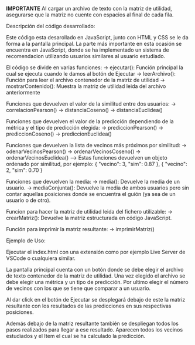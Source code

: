 **IMPORTANTE** Al cargar un archivo de texto con la matriz de utilidad, asegurarse que la matriz no cuente con espacios al final de cada fila.

Descripción del código desarrollado:

Este código esta desarollado en JavaScript, junto con HTML y CSS se le da forma a la pantalla principal.
La parte más importante en esta ocasión se encuentra en JavaScript, donde se ha implementado un sistema de 
recomendacion utilizando usuarios similares al usuario estudiado.

El código se divide en varias funciones:
-> ejecutar(): Función principal la cual se ejecuta cuando le damos al botón de Ejecutar
-> leerArchivo(): Función para leer el archivo contenedor de la matriz de utilidad
-> mostrarContenido(): Muestra la matriz de utilidad leida del archivo anteriormente

Funciones que devuelven el valor de la similitud entre dos usuarios:
-> correlacionPearson()
-> distanciaCoseno()
-> distanciaEuclidea()

Funciones que devuelven el valor de la predicción dependiendo de la métrica y el tipo de predicción elegida:
-> prediccionPearson()
-> prediccionCoseno()
-> prediccionEuclidea()

Funciones que devuelven la lista de vecinos más próximos por similitud:
-> odenarVecinosPearson()
-> ordenarVecinosCoseno()
-> ordenarVecinosEuclidea()
--> Estas funciones devuelven un objeto ordenado por similitud, por ejemplo:
{
    "vecino": 3,
    "sim": 0.87
},
{
    "vecino": 2,
    "sim": 0.70
}


Funciones que devuelven la media:
-> media(): Devuelve la media de un usuario.
-> mediaConjunta(): Devuelve la media de ambos usuarios pero sin contar aquellas posiciones donde se encuentra el guión (ya sea de un    usuario o de otro).

Funcion para hacer la matriz de utilidad leida del fichero utilizable:
-> crearMatriz(): Devuelve la matriz estructurada en código JavaScript.

Función para imprimir la matriz resultante:
-> imprimirMatriz()




Ejemplo de Uso:

Ejecutar el index.html con una extensión como por ejemplo Live Server de VSCode o cualquiera similar.

La pantalla principal cuenta con un botón donde se debe elegir el archivo de texto contenedor de la matriz de utilidad.
Una vez elegido el archivo se debe elegir una métrica y un tipo de predicción.
Por ultimo elegir el número de vecinos con los que se tiene que comparar a un usuario.

Al dar click en el botón de Ejecutar se desplegará debajo de este la matriz resultante con los 
resultados de las predicciones en sus respectivas posiciones.

Además debajo de la matriz resultante también se despliegan todos los pasos realizados para llegar a ese resultado.
Aparecen todos los vecinos estudiados y el Item el cual se ha calculado la predicción.
